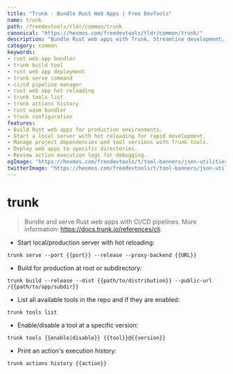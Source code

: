 ```yaml
---
title: "Trunk - Bundle Rust Web Apps | Free DevTools"
name: trunk
path: /freedevtools/tldr/common/trunk
canonical: "https://hexmos.com/freedevtools/tldr/common/trunk/"
description: "Bundle Rust web apps with Trunk. Streamline development, build for production, and manage tools with ease. Free online tool, no registration required."
category: common
keywords:
- rust web app bundler
- trunk build tool
- rust web app deployment
- trunk serve command
- ci/cd pipeline manager
- rust web app hot reloading
- trunk tools list
- trunk actions history
- rust wasm bundler
- trunk configuration
features:
- Build Rust web apps for production environments.
- Start a local server with hot reloading for rapid development.
- Manage project dependencies and tool versions with Trunk tools.
- Deploy web apps to specific directories.
- Review action execution logs for debugging.
ogImage: "https://hexmos.com/freedevtools/t/tool-banners/json-utilities-banner.png"
twitterImage: "https://hexmos.com/freedevtools/t/tool-banners/json-utilities-banner.png"
---
```


# trunk

> Bundle and serve Rust web apps with CI/CD pipelines.
> More information: <https://docs.trunk.io/references/cli>.

- Start local/production server with hot reloading:

`trunk serve --port {{port}} --release --proxy-backend {{URL}}`

- Build for production at root or subdirectory:

`trunk build --release --dist {{path/to/distribution}} --public-url /{{path/to/app/subdir}}`

- List all available tools in the repo and if they are enabled:

`trunk tools list`

- Enable/disable a tool at a specific version:

`trunk tools {{enable|disable}} {{tool}}@{{version}}`

- Print an action's execution history:

`trunk actions history {{action}}`
